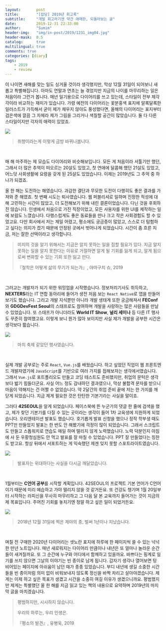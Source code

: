 ```yaml
---
layout:       post
title:        "[잡담] 2019년 회고록"
subtitle:     "개발 회고라기엔 약간 애매한, 되돌아보는 글"
date:         2019-12-31 22:33:00
author:       "Sumim"
header-img:   "img/in-post/2019/1231_img04.jpg"
header-mask:  0.5
catalog:      true
multilingual: true
comments: true
categories: [diary]
tags:
    - 2019
    - review
---
```




이 나이면 새해를 맞는 일도 싱거울 것이라 생각했지만, 막상 12월 31일이 되어보니 새롭고 특별해집니다. 아마도 연말과 연초는 늘 겪었지만 지금의 나이를 마무리하는 일은 처음이라 그런가 봅니다. 매년 일기용으로 다이어리를 쓰고 있는데, 스타일이 전부 제각각이라 비교하는 재미가 있습니다. 가령 예전의 다이어리는 꽃분홍색 표지에 알록달록한 일러스트가 가득해서 굳이 제가 채우지 않아도 풍성했다면, 올해의 다이어리는 표지부터 검은색에 깔끔 그 자체라 제가 그림을 그리거나 색칠할 공간이 많았습니다. 둘 다 다른 스타일이지만 각자의 매력이 있었죠. 

![](https://sumim00.github.io/img/in-post/2019/1231_img01.jpg)

> 취향이라는게 이렇게 금방 바뀌나봅니다.

<br/>

매 해 마주하는 제 모습도 다이어리와 비슷해보입니다. 모든 게 처음이라 서툴기만 했던, 그래서 더 많은 추억이 떠오르는 20살도 있었고, 첫 연애에 달콤해 했던 21살도 있었고, 어느덧 사회생활에 요령을 갖게 된 25살도 있었습니다. 이제는 2019년도 그 추억 중 하나가 되겠죠.

올 한 해는 도전하는 해였습니다. 과감한 결단과 무모한 도전이 다행히도 좋은 결과를 가져와 준 해였죠. 첫 번째 시도는 퇴사였습니다. 웹 퍼블리셔로 일하며 진정한 적성에 대해 고민하는 시간이 많았고, 더 도전해보기 위해 내린 결론이었습니다. 다닌 것을 후회하진 않습니다. 인생에서 처음으로 가진 직장이었고, 모든 사용자를 위한 UI를 제작하는 일에 보람도 느꼈습니다. 다행스럽게도 좋은 동료들을 만나 크고 작은 사회경험도 할 수 있었고요. 다만 회사에서 저는 제일 어렸고, 평소에도 궁금증이 많았고, 스스로 더 탐험하고 싶다는 의지가 컸기 때문에 안정된 곳에서 벗어나게 되었습니다. 시간이 좀 흐른 지금, 저는 잘한 선택이라고 생각합니다.



> 미지의 것을 알기 위해서는 지금은 알지 못하는 일을 접할 필요가 있다. 지금 알지 못하는 일을 알지 못한다는 이유로 거절하면 알게 될 기회를 잃게 되고, 알게 됨으로써 변화할 수 있는 기회 또한 잃고 만다.
>
> 
>
> 『철학은 어떻게 삶의 무기가 되는가』, 야마구치 슈, 2019

<br/>

그러고는 개발자가 되기 위한 워밍업을 시작했습니다. 정보처리기사도 취득하고, **NEXTERS**라는 IT 연합 동아리에 들어가 생전 처음 보는 `React Native`로 앱을 만들어보기도 했습니다. 그리고 개발 지식뿐만 아니라 개발 생태계 또한 궁금해져서 **FEConf**와 **GDGDevFest Seoul**의 스태프로도 참여하며 개발을 사랑하는 많은 사람들을 만날 수 있었습니다. 또 스태프가 아니더라도 **World IT Show**, **널리 세미나** 등 다른 IT 행사도 꾸준히 참여했고요. 이렇게 보니 뭔가 많아 보이지만 사실 제가 개발을 공부한 시간은 생각보다 짧습니다.



![](https://sumim00.github.io/img/in-post/2019/1231_img02.jpg)

> 마치 축제 같았던 행사였습니다.

<br/>

실제 개발 공부로는 주로 `React`, `Vue.js`를 배웠습니다. 하고 싶었던 직업이 웹 프론트엔드 개발자였기에 `JavaScript`를 기반으로 여러 가지를 접해보자는 생각에서였습니다. 그래서 `Vue.js`로 포트폴리오도 만들고 코딩 테스트도 준비했지만, 취업의 문턱은 생각보다 밟기 힘들더군요. 사실 어느 정도 감내하던 결과였으나, 막상 불합격 문자를 받으니 마음이 약해지는 건 어쩔 수 없었습니다. 약 2달간의 취업 준비 끝에 저는 한 가지를 깨닫게 되었습니다. 지금 제게 필요한 것은 탄탄한 기본기라는 사실을 말이죠.



그러다 **42SEOUL**을 알게 되었습니다. 페이스북에 뜬 누군가의 댓글 한 줄에 검색을 했고, 제가 찾던 기본기를 다질 수 있는 곳이라는 생각이 들어 1차 교육생에 지원하게 되었습니다. 오리엔테이션 발표도 했습니다. 호기롭게 발표 신청을 했으나 정작 학부생 때도 PPT만 만들었지 발표는 한 번도 안 해봤기에 걱정이 많이 되었습니다. 그래서 스크립트도 만들고 스톱워치로 연습도 매일 하며 떨리지 않게 노력했습니다. 노력 덕분인지 아침에 사 둔 우황청심원도 안 먹고 발표를 잘 마칠 수 있었습니다. PPT 잘 만들었다는 칭찬도 받고요. 항상 뒤에서 서포트하는 게 익숙했던 제겐 잊지 못할 스포트라이트였습니다.

![](https://sumim00.github.io/img/in-post/2019/1231_img03.jpg)

> 발표자는 위대하다는 사실을 다시금 깨달았습니다.

<br/>

1월부터는 **C언어 공부**를 시작할 계획입니다. 42SEOUL의 프로젝트 기본 언어가 C언어이기 때문에 미리 예습하고 가야 떨리지 않을 것 같거든요. 또 건강도 챙기며 1월 20일부터 시작하는 라피신을 무사히 마무리하고 그 다음 달 본 교육까지 들어가는 것이 지금의 제 목표입니다. 주어진 기회를 놓치기엔 정말 하고 싶은 일이 되었거든요. 

![](https://sumim00.github.io/img/in-post/2019/1231_img04.jpg)

> 2018년 12월 31일에 찍은 제야의 종, 벌써 1년이나 지났습니다.

<br/>

며칠 전 구매한 2020년 다이어리는 샛노란 표지에 하루에 한 페이지씩 쓸 수 있는 넉넉한 만년 노트입니다. 매년 새로워지는 다이어리 만큼이나 내년은 또 얼마나 놀라운 순간들이 새겨질까요. 또 그 순간에 누구와 어디에서 함께하고 있을까요. 바쁘다는 핑계로 일기를 쓰지 않으면 그날의 이야기는 빈 종이로 남게 됩니다. 갑자기 생각나 열어보면 텅 비어있는 페이지에 아쉬움이 남던 때가 종종 있었습니다. 부디 내년에 생길 소중한 시간들을 빈 종이처럼 의미 없이 비워보내지 않도록 정신을 바짝 차리고 살아야겠습니다. 제게는 이제 하고 싶은 목표가 생겼고 시간을 소중히 여길 이유가 생겼으니까요. 평범했지만 제게는 특별했던 올 한 해를 지금 읽고 있는 책의 내용으로 요약하며 2019년의 마지막 글을 마치겠습니다.



> 평범하지만, 시시하지 않습니다.
>
> 우리의 하루는, 우리 인생은.
>
> 
>
> 『평소의 발견』, 유병욱, 2019



















